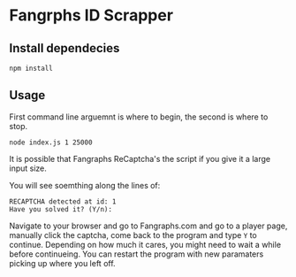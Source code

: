 # Fangrphs ID Scrapper

## Install dependecies

`npm install`

## Usage

First command line arguemnt is where to begin, the second is where to stop.

`node index.js 1 25000`

It is possible that Fangraphs ReCaptcha's the script if you give it a large input size.

You will see soemthing along the lines of: 

```
RECAPTCHA detected at id: 1
Have you solved it? (Y/n):
```

Navigate to your browser and go to Fangraphs.com and go to a player page, manually click the captcha, come back to the program and type `Y` to continue. Depending on how much it cares, you might need to wait a while before continueing. You can restart the program with new paramaters picking up where you left off.

